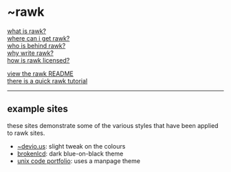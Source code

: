 ~rawk
=====

[what is rawk?](./what.html)   
[where can i get rawk?](./where.html)   
[who is behind rawk?](./who.html)   
[why write rawk?](./why.html)   
[how is rawk licensed?](./how.html)   
     
[view the rawk README](./readme.html)    
[there is a quick rawk tutorial](./tutorial.html)

- - -


example sites
------------- 

these sites demonstrate some of the various styles that have been applied to
rawk sites.

* [~devio.us](http://devio.us/~kisom): slight tweak on the colours
* [brokenlcd](http://www.brokenlcd.net): dark blue-on-black theme
* [unix code portfolio](http://www.tyrfingr.is): uses a manpage theme
